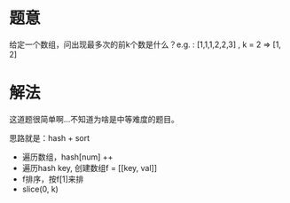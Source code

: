 # 题意
给定一个数组，问出现最多次的前k个数是什么？e.g. : [1,1,1,2,2,3] , k = 2 => [1, 2] 

# 解法
这道题很简单啊...不知道为啥是中等难度的题目。

思路就是：hash + sort 

* 遍历数组，hash[num] ++
* 遍历hash key, 创建数组f = [[key, val]]
* f排序，按f[1]来排
* slice(0, k)


